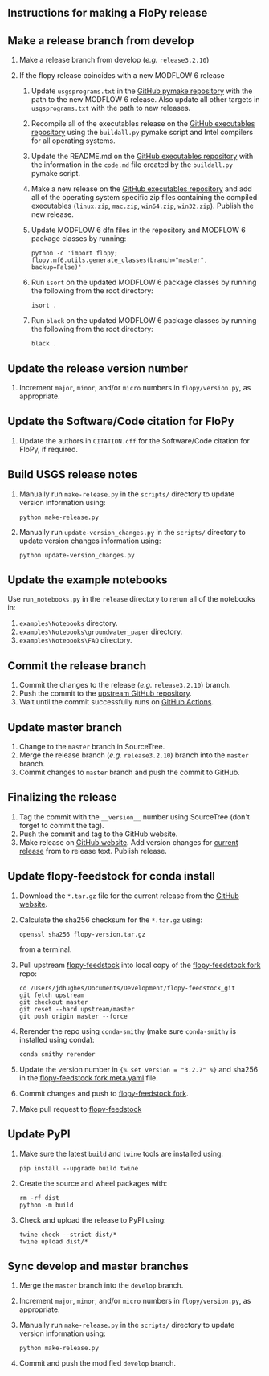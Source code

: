 Instructions for making a FloPy release
-----------------------------------------------

## Make a release branch from develop

1.  Make a release branch from develop (*e.g.* `release3.2.10`)
    
2.  If the flopy release coincides with a new MODFLOW 6 release
    
    1.  Update `usgsprograms.txt` in the [GitHub pymake repository](https://github.com/modflowpy/pymake) with the path to the new MODFLOW 6 release. Also update all other targets in `usgsprograms.txt` with the path to new releases.
    
    2.  Recompile all of the executables release on the [GitHub executables repository](https://github.com/MODFLOW-USGS/executables) using the `buildall.py` pymake script and Intel compilers for all operating systems.
    
    3.  Update the README.md on the [GitHub executables repository](https://github.com/MODFLOW-USGS/executables) with the information in the `code.md` file created by the `buildall.py` pymake script. 
    
    4.  Make a new release on the [GitHub executables repository](https://github.com/MODFLOW-USGS/executables) and add all of the operating system specific zip files containing the compiled executables (`linux.zip`, `mac.zip`, `win64.zip`, `win32.zip`). Publish the new release.
    
    5.  Update MODFLOW 6 dfn files in the repository and MODFLOW 6 package classes by running:

        ```
        python -c 'import flopy; flopy.mf6.utils.generate_classes(branch="master", backup=False)'
        ```
    6.  Run `isort` on the updated MODFLOW 6 package classes by running the following from the root directory:

        ```
        isort .
        ```
    7.  Run `black` on the updated MODFLOW 6 package classes by running the following from the root directory:

        ```
        black .
        ```



## Update the release version number

1.  Increment `major`, `minor`, and/or `micro` numbers in `flopy/version.py`, as appropriate.


## Update the Software/Code citation for FloPy

1. Update the authors in `CITATION.cff` for the Software/Code citation for FloPy, if required.


## Build USGS release notes

1.  Manually run `make-release.py` in the `scripts/` directory to update version information using:

    ```
    python make-release.py
    ```

2.  Manually run `update-version_changes.py` in the `scripts/` directory to update version changes information using:

    ```
    python update-version_changes.py
    ```


## Update the example notebooks

Use `run_notebooks.py` in the `release` directory to rerun all of the notebooks in:

1.  `examples\Notebooks` directory.
2.  `examples\Notebooks\groundwater_paper` directory.
2.  `examples\Notebooks\FAQ` directory.


## Commit the release branch

1.  Commit the changes to the release (*e.g.* `release3.2.10`) branch.
2.  Push the commit to the [upstream GitHub repository](https://github.com/modflowpy/flopy).
3.  Wait until the commit successfully runs on [GitHub Actions](https://github.com/modflowpy/flopy/actions).


## Update master branch

1.  Change to the `master` branch in SourceTree.
2.  Merge the release branch (*e.g.* `release3.2.10`) branch into the `master` branch.
3.  Commit changes to `master` branch and push the commit to GitHub.


## Finalizing the release

1.  Tag the commit with the `__version__` number using SourceTree (don't forget to commit the tag).
2.  Push the commit and tag to the GitHub website.
3.  Make release on [GitHub website](https://github.com/modflowpy/flopy/releases). Add version changes for [current release](https://github.com/modflowpy/flopy/blob/develop/docs/version_changes.md) from to release text. Publish release.


## Update flopy-feedstock for conda install

1.  Download the `*.tar.gz` file for the current release from the [GitHub website](https://github.com/modflowpy/flopy/releases).

2.  Calculate the sha256 checksum for the `*.tar.gz` using:

    ```
    openssl sha256 flopy-version.tar.gz
    ```

    from a terminal.

3.  Pull upstream [flopy-feedstock](https://github.com/conda-forge/flopy-feedstock) into local copy of the [flopy-feedstock fork](https://github.com/jdhughes-usgs/flopy-feedstock) repo:

    ```
    cd /Users/jdhughes/Documents/Development/flopy-feedstock_git
    git fetch upstream
    git checkout master
    git reset --hard upstream/master
    git push origin master --force
    ```

4.  Rerender the repo using `conda-smithy` (make sure `conda-smithy` is installed using conda):

    ```
    conda smithy rerender
    ```

4.  Update the version number in `{% set version = "3.2.7" %}` and sha256 in the [flopy-feedstock fork meta.yaml](https://github.com/jdhughes-usgs/flopy-feedstock/blob/master/recipe/meta.yaml) file.

5.  Commit changes and push to [flopy-feedstock fork](https://github.com/jdhughes-usgs/flopy-feedstock).

6.  Make pull request to [flopy-feedstock](https://github.com/conda-forge/flopy-feedstock)


## Update PyPI

1.  Make sure the latest `build` and `twine` tools are installed using:

    ```
    pip install --upgrade build twine
    ```

2.  Create the source and wheel packages with:

    ```
    rm -rf dist
    python -m build
    ```

3.  Check and upload the release to PyPI using:

    ```
    twine check --strict dist/*
    twine upload dist/*
    ```

## Sync develop and master branches

1.  Merge the `master` branch into the `develop` branch.

2.  Increment `major`, `minor`, and/or `micro` numbers in `flopy/version.py`, as appropriate.

3.  Manually run `make-release.py` in the `scripts/` directory to update version information using:

    ```
    python make-release.py
    ```
4.  Commit and push the modified `develop` branch.


